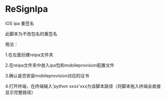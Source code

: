 # ReSignIpa
iOS ipa 重签名

此脚本为不改包名的重签名

用法：

1.在左面创建reipa文件夹

2.在reipa文件夹中放入ipa包和mobileprovision配置文件

3.确认是否安装mobileprovision对应的证书

4.打开终端，在终端输入'python xxxx'xxx为该脚本路径（将脚本拖入终端会直接显示完整路径）
